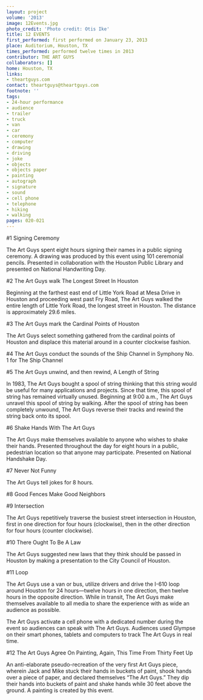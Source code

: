 ```yaml
---
layout: project
volume: '2013'
image: 12Events.jpg
photo_credit: 'Photo credit: Otis Ike'
title: 12 EVENTS
first_performed: first performed on January 23, 2013
place: Auditorium, Houston, TX
times_performed: performed twelve times in 2013
contributor: THE ART GUYS
collaborators: []
home: Houston, TX
links:
- theartguys.com
contact: theartguys@theartguys.com
footnote: ''
tags:
- 24-hour performance
- audience
- trailer
- truck
- van
- car
- ceremony
- computer
- drawing
- driving
- joke
- objects
- objects paper
- painting
- autograph
- signature
- sound
- cell phone
- telephone
- hiking
- walking
pages: 020-021
---
```


#1 Signing Ceremony

The Art Guys spent eight hours signing their names in a public signing ceremony. A drawing was produced by this event using 101 ceremonial pencils. Presented in collaboration with the Houston Public Library and presented on National Handwriting Day.

#2 The Art Guys walk The Longest Street In Houston

Beginning at the farthest east end of Little York Road at Mesa Drive in Houston and proceeding west past Fry Road, The Art Guys walked the entire length of Little York Road, the longest street in Houston. The distance is approximately 29.6 miles.

#3 The Art Guys mark the Cardinal Points of Houston

The Art Guys select something gathered from the cardinal points of Houston and displace this material around in a counter clockwise fashion.

#4 The Art Guys conduct the sounds of the Ship Channel in Symphony No. 1 for The Ship Channel

#5 The Art Guys unwind, and then rewind, A Length of String

In 1983, The Art Guys bought a spool of string thinking that this string would be useful for many applications and projects. Since that time, this spool of string has remained virtually unused. Beginning at 9:00 a.m., The Art Guys unravel this spool of string by walking. After the spool of string has been completely unwound, The Art Guys reverse their tracks and rewind the string back onto its spool.

#6 Shake Hands With The Art Guys

The Art Guys make themselves available to anyone who wishes to shake their hands. Presented throughout the day for eight hours in a public, pedestrian location so that anyone may participate. Presented on National Handshake Day.

#7 Never Not Funny

The Art Guys tell jokes for 8 hours.

#8 Good Fences Make Good Neighbors

#9 Intersection

The Art Guys repetitively traverse the busiest street intersection in Houston, first in one direction for four hours (clockwise), then in the other direction for four hours (counter clockwise).

#10 There Ought To Be A Law

The Art Guys suggested new laws that they think should be passed in Houston by making a presentation to the City Council of Houston.

#11 Loop

The Art Guys use a van or bus, utilize drivers and drive the I-610 loop around Houston for 24 hours—twelve hours in one direction, then twelve hours in the opposite direction. While in transit, The Art Guys make themselves available to all media to share the experience with as wide an audience as possible.

The Art Guys activate a cell phone with a dedicated number during the event so audiences can speak with The Art Guys. Audiences used Glympse on their smart phones, tablets and computers to track The Art Guys in real time.

#12 The Art Guys Agree On Painting, Again, This Time From Thirty Feet Up

An anti-elaborate pseudo-recreation of the very first Art Guys piece, wherein Jack and Mike stuck their hands in buckets of paint, shook hands over a piece of paper, and declared themselves “The Art Guys.” They dip their hands into buckets of paint and shake hands while 30 feet above the ground. A painting is created by this event.
